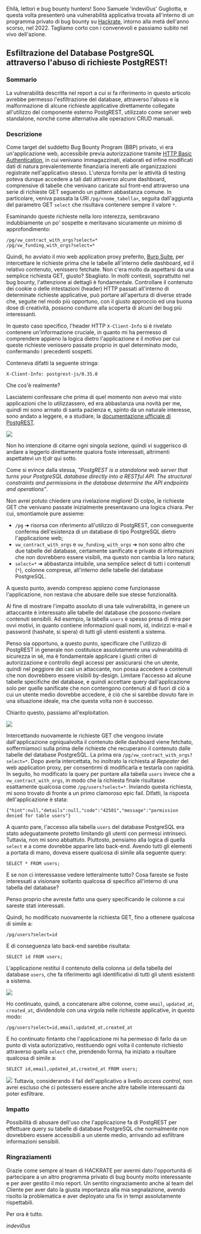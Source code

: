 Ehilà, lettori e bug bounty hunters! Sono Samuele 'indevi0us' Gugliotta, e questa volta presenterò una vulnerabilità applicativa trovata all'interno di un programma privato di bug bounty su [Hackrate](https://hckrt.com/), intorno alla metà dell'anno scorso, nel 2022.
Tagliamo corto con i convenevoli e passiamo subito nel vivo dell'azione.

## **Esfiltrazione del Database PostgreSQL attraverso l'abuso di richieste PostgREST!**

### Sommario
La vulnerabilità descritta nel report a cui si fa riferimento in questo articolo avrebbe permesso l'esfiltrazione del database, attraverso l'abuso e la malformazione di alcune richieste applicative direttamente collegate all'utilizzo del componente esterno PostgREST, utilizzato come server web standalone, nonché come alternativa alle operazioni CRUD manuali.

### Descrizione
Come target del suddetto Bug Bounty Program (BBP) privato, vi era un'applicazione web, accessibile previa autorizzazione tramite [HTTP Basic Authentication](https://developer.mozilla.org/en-US/docs/Web/HTTP/Authentication), in cui venivano immagazzinati, elaborati ed infine modificati dati di natura prevalentemente finanziaria inerenti alle organizzazioni registrate nell'applicativo stesso.
L'utenza fornita per le attività di testing poteva dunque accedere a tali dati attraverso alcune dashboard, comprensive di tabelle che venivano caricate sul front-end attraverso una serie di richieste GET seguendo un pattern abbastanza comune. In particolare, veniva passata la URI `/pg/<nome_tabella>`, seguita dall'aggiunta del parametro GET `select` che risultava contenere sempre il valore `*`.

Esaminando queste richieste nella loro interezza, sembravano indubbiamente un po' sospette e meritavano sicuramente un minimo di approfondimento:
```
/pg/vw_contract_with_orgs?select=*
/pg/vw_funding_with_orgs?select=*
```

Quindi, ho avviato il mio web application proxy preferito, [Burp Suite](https://portswigger.net/burp), per intercettare le richieste prima che le tabelle all'interno delle dashboard, ed il relativo contenuto, venissero fetchate.
Non c'era molto da aspettarsi da una semplice richiesta GET, giusto? Sbagliato. In molti contesti, soprattutto nel bug bounty, l'attenzione ai dettagli è fondamentale. Controllare il contenuto dei cookie o delle intestazioni (header) HTTP passati all'interno di determinate richieste applicative, può portare all'apertura di diverse strade che, seguite nel modo più opportuno, con il giusto approccio ed una buona dose di creatività, possono condurre alla scoperta di alcuni dei bug più interessanti.

In questo caso specifico, l'header HTTP `X-Client-Info` si è rivelato contenere un'informazione cruciale, in quanto mi ha permesso di comprendere appieno la logica dietro l'applicazione e il motivo per cui queste richieste venissero passate proprio in quel determinato modo, confermando i precedenti sospetti.

Conteneva difatti la seguente stringa:
```
X-Client-Info: postgrest-js/0.35.0
```

Che cos'è realmente?

Lasciatemi confessare che prima di quel momento non avevo mai visto applicazioni che lo utilizzassero, ed era abbastanza una novità per me, quindi mi sono armato di santa pazienza e, spinto da un naturale interesse, sono andato a leggere, e a studiare, la [documentazione ufficiale di PostgREST](https://postgrest.org/en/stable/).

![](https://media1.tenor.com/images/e976b2eeeb89ee2357c775149aa94b4f/tenor.gif?itemid=27407442f)

Non ho intenzione di citarne ogni singola sezione, quindi vi suggerisco di andare a leggerlo direttamente qualora foste interessati, altrimenti aspettatevi un *tl;dr* qui sotto.

Come si evince dalla stessa, *‟PostgREST is a standalone web server that turns your PostgreSQL database directly into a RESTful API. The structural constraints and permissions in the database determine the API endpoints and operations”*.

Non avrei potuto chiedere una rivelazione migliore! Di colpo, le richieste GET che venivano passate inizialmente presentavano una logica chiara. Per cui, smontiamole pure assieme:

* `/pg` ➔ risorsa con riferimento all'utilizzo di PostgREST, con conseguente conferma dell'esistenza di un database di tipo PostgreSQL dietro l'applicazione web;
* `vw_contract_with_orgs` e `vw_funding_with_orgs` ➔ non sono altro che due tabelle del database, certamente sanificate e private di informazioni che non dovrebbero essere visibili, ma questo non cambia la loro natura;
* `select=*` ➔ abbastanza intuibile, una semplice select di tutti i contenuti (`*`), colonne comprese, all'interno delle tabelle del database PostgreSQL.

A questo punto, avendo compreso appieno come funzionasse l'applicazione, non restava che abusare delle sue stesse funzionalità.

Al fine di mostrare l'impatto assoluto di una tale vulnerabilità, in genere un attaccante è interessato alle tabelle del database che possono rivelare contenuti sensibili. Ad esempio, la tabella `users` è spesso presa di mira per ovvi motivi, in quanto contiene informazioni quali nomi, id, indirizzi e-mail e password (hashate, si spera) di tutti gli utenti esistenti a sistema.

Penso sia opportuno, a questo punto, specificare che l'utilizzo di PostgREST in generale non costituisce assolutamente una vulnerabilità di sicurezza in sé, ma è fondamentale applicare i giusti criteri di autorizzazione e controllo degli accessi per assicurarsi che un utente, quindi nel peggiore dei casi un attaccante, non possa accedere a contenuti che non dovrebbero essere visibili by-design. Limitare l'accesso ad alcune tabelle specifiche del database, e quindi accettare query dall'applicazione solo per quelle sanificate che non contengono contenuti al di fuori di ciò a cui un utente medio dovrebbe accedere, è ciò che si sarebbe dovuto fare in una situazione ideale, ma che questa volta non è successo.

Chiarito questo, passiamo all'exploitation.

![](https://media1.tenor.com/images/7ad6e94ce87d429665b63d94505f033f/tenor.gif?itemid=27407441)

Intercettando nuovamente le richieste GET che vengono inviate dall'applicazione ogniqualvolta il contenuto delle dashboard viene fetchato, soffermiamoci sulla prima delle richieste che recuperano il contenuto dalle tabelle del database PostgreSQL. La prima era `/pg/vw_contract_with_orgs?select=*`. Dopo averla intercettata, ho inoltrato la richiesta al *Repeater* del web application proxy, per consentirmi di modificarla e testarla con rapidità.
In seguito, ho modificato la query per puntare alla tabella `users` invece che a `vw_contract_with_orgs`, in modo che la richiesta finale risultasse esattamente qualcosa come `/pg/users?select=*`. Inviando questa richiesta, mi sono trovato di fronte a un primo clamoroso epic fail. Difatti, la risposta dell'applicazione è stata:
```
{"hint":null,"details":null,"code":"42501","message":"permission denied for table users"}
```
A quanto pare, l'accesso alla tabella `users` del database PostgreSQL era stato adeguatamente protetto limitando gli utenti con permessi intrinseci. Tuttavia, non mi sono abbattuto. Piuttosto, pensiamo alla logica di quella `select` e a come dovrebbe apparire lato back-end. Avendo tutti gli elementi a portata di mano, doveva essere qualcosa di simile alla seguente query:
```
SELECT * FROM users;
```
E se non ci interessasse vedere letteralmente tutto? Cosa fareste se foste interessati a visionare soltanto qualcosa di specifico all'interno di una tabella del database?

Penso proprio che avreste fatto una query specificando le colonne a cui sareste stati interessati.

Quindi, ho modificato nuovamente la richiesta GET, fino a ottenere qualcosa di simile a:
```
/pg/users?select=id
```
E di conseguenza lato back-end sarebbe risultata:
```
SELECT id FROM users;
```
L'applicazione restituì il contenuto della colonna `id` della tabella del database `users`, che fa riferimento agli identificativi di tutti gli utenti esistenti a sistema.

![](https://media1.tenor.com/images/818a0a8c2d9c6eeaaa84e60cd21f4983/tenor.gif?itemid=27407440)

Ho continuato, quindi, a concatenare altre colonne, come `email`, `updated_at`, `created_at`, dividendole con una virgola nelle richieste applicative, in questo modo:
```
/pg/users?select=id,email,updated_at,created_at
```
E ho continuato fintanto che l'applicazione mi ha permesso di farlo da un punto di vista autorizzativo, restituendo ogni volta il contenuto richiesto attraverso quella `select` che, prendendo forma, ha iniziato a risultare qualcosa di simile a:
```
SELECT id,email,updated_at,created_at FROM users;
```
![](https://i.imgur.com/fInXcwd.png)
Tuttavia, considerando il fail dell'applicativo a livello *access control*, non avrei escluso che ci potessero essere anche altre tabelle interessanti da poter esfiltrare.

### Impatto
Possibilità di abusare dell'uso che l'applicazione fa di PostgREST per effettuare query su tabelle di database PostgreSQL che normalmente non dovrebbero essere accessibili a un utente medio, arrivando ad esfiltrare informazioni sensibili.

### Ringraziamenti
Grazie come sempre al team di HACKRATE per avermi dato l'opportunità di partecipare a un altro programma privato di bug bounty molto interessante e per aver gestito il mio report. Un sentito ringraziamento anche al team del Cliente per aver dato la giusta importanza alla mia segnalazione, avendo risolto la problematica e aver deployato una fix in tempi assolutamente rispettabili.

Per ora è tutto.

*indevi0us*
